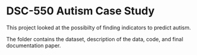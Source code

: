 # DSC-550 Autism Case Study

This project looked at the possibilty of finding indicators to predict autism.

The folder contains the dataset, description of the data, code, and final documentation paper.

